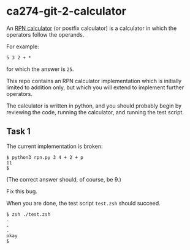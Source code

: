 # ca274-git-2-calculator

An [RPN calculator](https://en.wikipedia.org/wiki/Reverse_Polish_notation)
(or postfix calculator)
is a calculator in which the operators follow the operands.

For example:

```
5 3 2 + *
```

for which the answer is `25`.

This repo contains an RPN calculator implementation which is initially limited to addition only, but which you
will extend to implement further operators.

The calculator is written in python, and you should probably begin by reviewing the code, running the
calculator, and running the test script.

## Task 1

The current implementation is broken:

```console
$ python3 rpn.py 3 4 + 2 + p
11
$
```

(The correct answer should, of course, be 9.)

Fix this bug.

When you are done, the test script `test.zsh` should succeed.

```console
$ zsh ./test.zsh
.
.
.
okay
$

